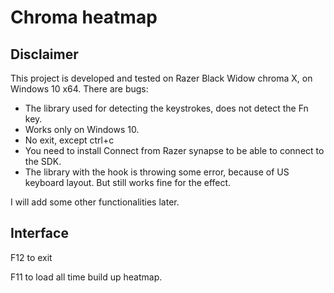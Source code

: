 # Chroma heatmap
## Disclaimer
This project is developed and tested on Razer Black Widow chroma X, on Windows 10 x64.
There are bugs:
- The library used for detecting the keystrokes, does not detect the Fn key.
- Works only on Windows 10.
- No exit, except ctrl+c
- You need to install Connect from Razer synapse to be able to connect to the SDK.
- The library with the hook is throwing some error, because of US keyboard layout. But still works fine for the effect.

I will add some other functionalities later.

## Interface

F12 to exit

F11 to load all time build up heatmap.